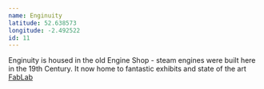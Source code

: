 ```yaml
---
name: Enginuity
latitude: 52.638573
longitude: -2.492522
id: 11
---
```


Enginuity is housed in the old Engine Shop - steam engines were built here in the 19th Century. It now home to fantastic exhibits and state of the art [FabLab](http://www.fablabmanchester.org/)
